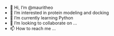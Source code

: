 - 👋 Hi, I’m @mauritheo
- 👀 I’m interested in protein modeling and docking
- 🌱 I’m currently learning Python
- 💞️ I’m looking to collaborate on ...
- 📫 How to reach me ...

<!---
mauritheo/mauritheo is a ✨ special ✨ repository because its `README.md` (this file) appears on your GitHub profile.
You can click the Preview link to take a look at your changes.
--->
